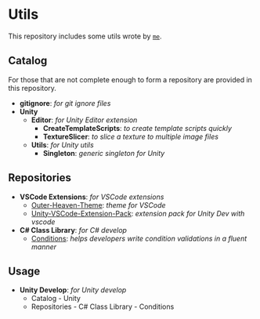 # Utils
This repository includes some utils wrote by [`me`](https://github.com/Verbess).

## Catalog
For those that are not complete enough to form a repository are provided in this repository.
- **gitignore**: *for git ignore files*
- **Unity**
  - **Editor**: *for Unity Editor extension*
    - **CreateTemplateScripts**: *to create template scripts quickly*
    - **TextureSlicer**: *to slice a texture to multiple image files*
  - **Utils**: *for Unity utils*
    - **Singleton**: *generic singleton for Unity*

## Repositories
- **VSCode Extensions**: *for VSCode extensions*
  - [Outer-Heaven-Theme](https://github.com/Verbess/Outer-Heaven-Theme): *theme for VSCode*
  - [Unity-VSCode-Extension-Pack](https://github.com/Verbess/Unity-VSCode-Extension-Pack): *extension pack for Unity Dev with vscode*
- **C# Class Library**: *for C# develop*
  - [Conditions](https://github.com/Verbess/Conditions): *helps developers write condition validations in a fluent manner*

## Usage
- **Unity Develop**: *for Unity develop*
  - Catalog - Unity
  - Repositories - C# Class Library - Conditions